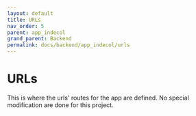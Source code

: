 ```yaml
---
layout: default
title: URLs
nav_order: 5
parent: app_indecol
grand_parent: Backend
permalink: docs/backend/app_indecol/urls
---
```


URLs
=====

This is where the urls' routes for the app are defined. No special modification are done for this project. 